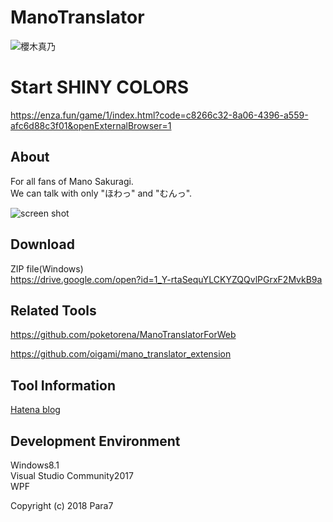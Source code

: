 # ManoTranslator

![櫻木真乃](https://pbs.twimg.com/media/DVnVeiwV4AIVJyL.jpg:large)

# Start SHINY COLORS

<https://enza.fun/game/1/index.html?code=c8266c32-8a06-4396-a559-afc6d88c3f01&openExternalBrowser=1>

## About

For all fans of Mano Sakuragi.  
We can talk with only "ほわっ" and "むんっ".

![screen shot](https://cdn-ak.f.st-hatena.com/images/fotolife/P/Para7/20180524/20180524010841.png)

## Download

ZIP file(Windows)  
https://drive.google.com/open?id=1_Y-rtaSequYLCKYZQQvlPGrxF2MvkB9a

## Related Tools

<https://github.com/poketorena/ManoTranslatorForWeb>

<https://github.com/oigami/mano_translator_extension>

## Tool Information

[Hatena blog](http://para7note.hatenablog.com/entry/2018/05/24/010214)

## Development Environment

Windows8.1  
Visual Studio Community2017  
WPF

Copyright (c) 2018 Para7
